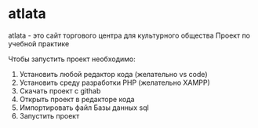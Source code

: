 # atlata
atlata - это сайт торгового центра для культурного общества
Проект по учебной практике

Чтобы запустить проект необходимо:
1) Установить любой редактор кода (желательно vs code)
2) Установить среду разработки PHP (желательно XAMPP)
3) Скачать проект с githab
4) Открыть проект в редакторе кода
5) Импортировать файл Базы данных sql
6) Запустить проект 
